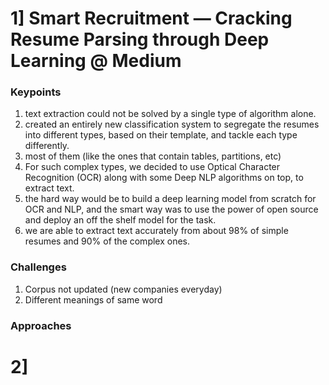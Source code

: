 # 1] Smart Recruitment — Cracking Resume Parsing through Deep Learning @ Medium
### Keypoints
1. text extraction could not be solved by a single type of algorithm alone.
2. created an entirely new classification system to segregate the resumes into different types, based on their template, and tackle each type differently. 
3. most of them (like the ones that contain tables, partitions, etc) 
4. For such complex types, we decided to use Optical Character Recognition (OCR) along with some Deep NLP algorithms on top, to extract text.
5. the hard way would be to build a deep learning model from scratch for OCR and NLP, and the smart way was to use the power of open source and deploy an off the shelf model for the task.
6. we are able to extract text accurately from about 98% of simple resumes and 90% of the complex ones.

### Challenges
1. Corpus not updated (new companies everyday)
2. Different meanings of same word

### Approaches

# 2] 
